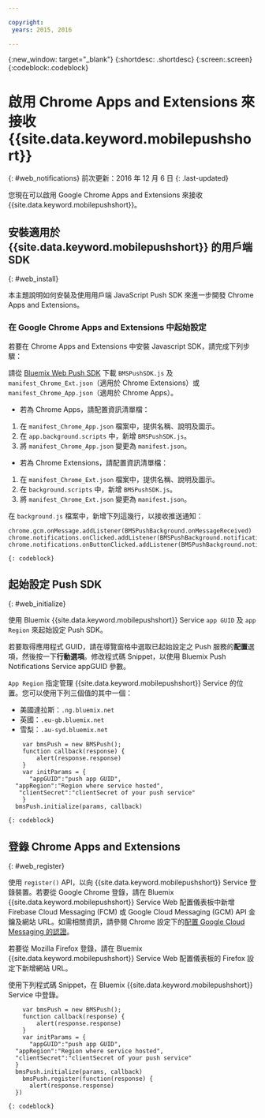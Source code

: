 ```yaml
---

copyright:
 years: 2015, 2016

---
```


{:new_window: target="_blank"}
{:shortdesc: .shortdesc}
{:screen:.screen}
{:codeblock:.codeblock}

# 啟用 Chrome Apps and Extensions 來接收 {{site.data.keyword.mobilepushshort}}
{: #web_notifications}
前次更新：2016 年 12 月 6 日
{: .last-updated}

您現在可以啟用 Google Chrome Apps and Extensions 來接收 {{site.data.keyword.mobilepushshort}}。

## 安裝適用於 {{site.data.keyword.mobilepushshort}} 的用戶端 SDK
{: #web_install}

本主題說明如何安裝及使用用戶端 JavaScript Push SDK 來進一步開發 Chrome Apps and Extensions。

### 在 Google Chrome Apps and Extensions 中起始設定

若要在 Chrome Apps and Extensions 中安裝 Javascript SDK，請完成下列步驟：

請從 [Bluemix Web Push SDK](https://codeload.github.com/ibm-bluemix-mobile-services/bms-clientsdk-javascript-webpush/zip/master) 下載 `BMSPushSDK.js` 及 `manifest_Chrome_Ext.json`（適用於 Chrome Extensions）或 `manifest_Chrome_App.json`（適用於 Chrome Apps）。



- 若為 Chrome Apps，請配置資訊清單檔：
 1. 在 `manifest_Chrome_App.json` 檔案中，提供名稱、說明及圖示。
 2. 在 `app.background.scripts` 中，新增 `BMSPushSDK.js`。
 3. 將 `manifest_Chrome_App.json` 變更為 `manifest.json`。

- 若為 Chrome Extensions，請配置資訊清單檔：
 1. 在 `manifest_Chrome_Ext.json` 檔案中，提供名稱、說明及圖示。
 2. 在 `background.scripts` 中，新增 `BMSPushSDK.js`。
 3. 將 `manifest_Chrome_Ext.json` 變更為 `manifest.json`。

在 `background.js` 檔案中，新增下列這幾行，以接收推送通知： 
```
chrome.gcm.onMessage.addListener(BMSPushBackground.onMessageReceived)
chrome.notifications.onClicked.addListener(BMSPushBackground.notification_onClicked);
chrome.notifications.onButtonClicked.addListener(BMSPushBackground.notifiation_buttonClicked); 
```
	{: codeblock}



## 起始設定 Push SDK 
{: #web_initialize}

使用 Bluemix {{site.data.keyword.mobilepushshort}} Service `app GUID` 及 `app Region` 來起始設定 Push SDK。  

若要取得應用程式 GUID，請在導覽窗格中選取已起始設定之 Push 服務的**配置**選項，然後按一下**行動選項**。修改程式碼 Snippet，以使用 Bluemix Push Notifications Service appGUID 參數。

`App Region` 指定管理 {{site.data.keyword.mobilepushshort}} Service 的位置。您可以使用下列三個值的其中一個：

 - 美國達拉斯：`.ng.bluemix.net`
 - 英國：`.eu-gb.bluemix.net`
 - 雪梨：`.au-syd.bluemix.net`

```
    var bmsPush = new BMSPush();
    function callback(response) {
        alert(response.response)
    }
    var initParams = {
      "appGUID":"push app GUID",
  "appRegion":"Region where service hosted",
   "clientSecret":"clientSecret of your push service"
    }
  bmsPush.initialize(params, callback)
```
	{: codeblock}

## 登錄 Chrome Apps and Extensions
{: #web_register}

使用 `register()` API，以向 {{site.data.keyword.mobilepushshort}} Service 登錄裝置。若要從 Google Chrome 登錄，請在 Bluemix {{site.data.keyword.mobilepushshort}} Service Web 配置儀表板中新增 Firebase Cloud Messaging (FCM) 或 Google Cloud Messaging (GCM) API 金鑰及網站 URL。如需相關資訊，請參閱 Chrome 設定下的[配置 Google Cloud Messaging 的認證](t_push_provider_android.html)。

若要從 Mozilla Firefox 登錄，請在 Bluemix {{site.data.keyword.mobilepushshort}} Service Web 配置儀表板的 Firefox 設定下新增網站 URL。

使用下列程式碼 Snippet，在 Bluemix {{site.data.keyword.mobilepushshort}} Service 中登錄。
```
    var bmsPush = new BMSPush();
    function callback(response) {
        alert(response.response)
    }
    var initParams = {
      "appGUID":"push app GUID",
  "appRegion":"Region where service hosted",
  "clientSecret":"clientSecret of your push service"
  }
  bmsPush.initialize(params, callback)
    bmsPush.register(function(response) {
      alert(response.response)
  })
```
    {: codeblock}




